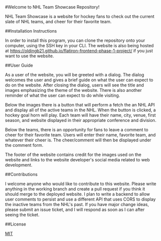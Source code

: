 #Welcome to NHL Team Showcase Repository!

NHL Team Showcase is a website for hockey fans to check out the current slate of NHL 
teams, and cheer for their favorite team.

##Installation Instructions

In order to install this program, you can clone the repository onto your computer, 
using the SSH key in your CLI. The website is also being hosted at https://oldingb21.github.io/flatiron-frontend-phase-1-project/ if you just want to use the website.

##User Guide

As a user of the website, you will be greeted with a dialog. The dialog welcomes the 
user and gives a brief guide on what the user can expect to do on the website. After
closing the dialog, users will see the title and images emphasizing the theme of the 
website. There is also another reminder of what the user can expect to do while 
visiting. 

Below the images there is a button that will perform a fetch the an NHL 
API and display all of the active teams in the NHL. When the button is clicked, a hockey
goal horn will play. Each team will have their name, city, venue, first season, and 
website displayed in their appropriate conference and division.

Below the teams, there is an opportunity for fans to leave a comment to cheer for their
favorite team. Users will enter their name, favorite team, and whatever their cheer is.
The cheer/comment will then be displayed under the comment form.

The footer of the website contains credit for the images used on the website and links
to the website developer's social media related to web development.

##Contributions

I welcome anyone who would like to contribute to this website. Please write anything
in the working branch and create a pull request if you think it should merge to the 
deployed website. I plan to write a backend to allow user comments to persist and 
use a different API that uses CORS to display the inactive teams from the NHL's past.
If you have major change ideas, please submit an issue ticket, and I will respond as 
soon as I can after seeing the ticket.

##License

[MIT](https://choosealicense.com/licenses/mit/)